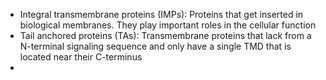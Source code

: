 
*  Integral transmembrane proteins (IMPs): Proteins that get inserted in biological membranes. They play important roles in the cellular function
* Tail anchored proteins (TAs): Transmembrane proteins that lack from a N-terminal signaling sequence and only have a single TMD that is located near their C-terminus
* 
